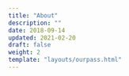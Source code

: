 ```yaml
---
title: "About"
description: ""
date: 2018-09-14
updated: 2021-02-20
draft: false
weight: 2
template: "layouts/ourpass.html"
---
```


<!-- see partials/company.html -->

